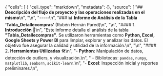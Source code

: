 {
 "cells": [
  {
   "cell_type": "markdown",
   "metadata": {},
   "source": [
    "## **Descripción del flujo de proyecto y las operaciones realizadas en el mismo**\n",
    "\n",
    "-----\n",
    "### 📊 **Informe de Análisis de la Tabla ‘Tabla_Detallecompras’** (Rubén Hernán Pared)\n",
    "\n",
    "#### 1. **Introducción** 📝\n",
    "Este informe detalla el análisis de la tabla **\"Tabla_Detallecompras\"**. Se utilizaron herramientas como **Python, Excel, Google Sheets y Power BI** para limpiar, explorar y analizar los datos. El objetivo fue asegurar la calidad y utilidad de la información.\n",
    "\n",
    "#### 2. **Herramientas Utilizadas** 🛠️\n",
    "- **Python**: Manipulación de datos, detección de outliers, y visualización.\n",
    "  - Bibliotecas: `pandas`, `numpy`, `matplotlib`, `seaborn`, `scikit-learn`.\n",
    "- **Excel**: Inspección inicial y reportes preliminares.\n",

